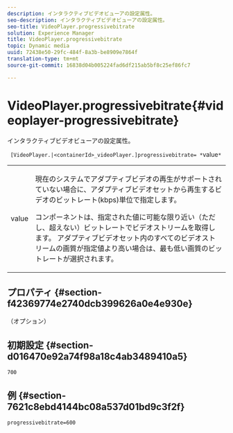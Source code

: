 ```yaml
---
description: インタラクティブビデオビューアの設定属性。
seo-description: インタラクティブビデオビューアの設定属性。
seo-title: VideoPlayer.progressivebitrate
solution: Experience Manager
title: VideoPlayer.progressivebitrate
topic: Dynamic media
uuid: 72438e50-29fc-484f-8a3b-be8909e7864f
translation-type: tm+mt
source-git-commit: 16838d04b005224fad6df215ab5bf8c25ef86fc7

---
```



# VideoPlayer.progressivebitrate{#videoplayer-progressivebitrate}

インタラクティブビデオビューアの設定属性。

` [VideoPlayer.|<containerId>_videoPlayer.]progressivebitrate= *`value`*`

<table id="table_C616483932C2482CA9794DDD7313FD7C"> 
 <tbody> 
  <tr> 
   <td colname="col1"> <p> <span class="codeph"> value</span> </p> </td> 
   <td colname="col2"> <p> 現在のシステムでアダプティブビデオの再生がサポートされていない場合に、アダプティブビデオセットから再生するビデオのビットレート(kbps)単位で指定します。 </p> <p>コンポーネントは、指定された値に可能な限り近い（ただし、超えない）ビットレートでビデオストリームを取得します。 アダプティブビデオセット内のすべてのビデオストリームの画質が指定値より高い場合は、最も低い画質のビットレートが選択されます。 </p> </td> 
  </tr> 
 </tbody> 
</table>

## プロパティ {#section-f42369774e2740dcb399626a0e4e930e}

（オプション）

## 初期設定 {#section-d016470e92a74f98a18c4ab3489410a5}

`700`

## 例 {#section-7621c8ebd4144bc08a537d01bd9c3f2f}

```
progressivebitrate=600
```

